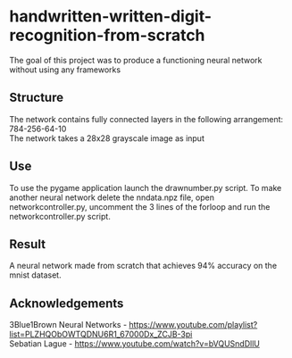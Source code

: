 # handwritten-written-digit-recognition-from-scratch
The goal of this project was to produce a functioning neural network without using any frameworks

## Structure
The network contains fully connected layers in the following arrangement: 784-256-64-10  
The network takes a 28x28 grayscale image as input

## Use
To use the pygame application launch the drawnumber.py script. To make another neural network delete the nndata.npz file, open networkcontroller.py, uncomment the 3 lines of the forloop and run the networkcontroller.py script.

## Result
A neural network made from scratch that achieves 94% accuracy on the mnist dataset.

## Acknowledgements 
3Blue1Brown Neural Networks - https://www.youtube.com/playlist?list=PLZHQObOWTQDNU6R1_67000Dx_ZCJB-3pi  
Sebatian Lague - https://www.youtube.com/watch?v=bVQUSndDllU
